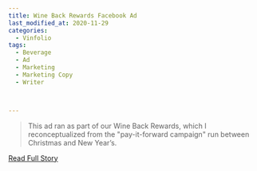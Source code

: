 ```yaml
---
title: Wine Back Rewards Facebook Ad
last_modified_at: 2020-11-29
categories:
  - Vinfolio
tags:
  - Beverage
  - Ad
  - Marketing
  - Marketing Copy
  - Writer



---
```


> This ad ran as part of our Wine Back Rewards, which I reconceptualized from the "pay-it-forward campaign" run between Christmas and New Year’s.

<a href="https://www.facebook.com/ads/experience/confirmation/?experience_id=1128321530892093&hmac=AVKNEW5DifBaJmCQjctMVIje1K9-xRwcLoprDrT8My0Ihg" target="_blank">Read Full Story</a>
